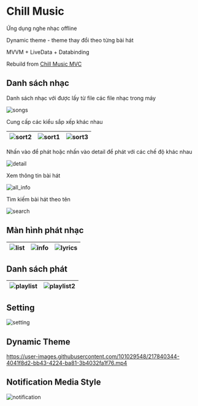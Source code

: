 # Chill Music

Ứng dụng nghe nhạc offline

Dynamic theme - theme thay đổi theo từng bài hát

MVVM + LiveData + Databinding

Rebuild from [Chill Music MVC](https://github.com/AnhChieuLe/ChillMusic)

## Danh sách nhạc

Danh sách nhạc với được lấy từ file các file nhạc trong máy

![songs](https://user-images.githubusercontent.com/101029548/234014434-d4ddfce6-ca5c-4d7a-b4e9-08155cc4ce46.png)

Cung cấp các kiểu sắp xếp khác nhau

![sort2](https://user-images.githubusercontent.com/101029548/234014063-cf076ea3-1e70-4326-98e9-3d060a811e4b.png)| ![sort1](https://user-images.githubusercontent.com/101029548/234014086-39173b3f-6db4-4c70-ba7d-0151ab5295d7.png) | ![sort3](https://user-images.githubusercontent.com/101029548/234014097-c37d092c-51e8-4061-b929-e0c1bc8ea946.png)
:-:|:-:|:-:

Nhấn vào để phát hoặc nhấn vào detail để phát với các chế độ khác nhau

![detail](https://user-images.githubusercontent.com/101029548/234013886-ab739710-e9f9-46b9-be4e-91f6f6e10e4e.png)

Xem thông tin bài hát

![all_info](https://user-images.githubusercontent.com/101029548/234013851-3686a471-d8bf-41ef-bcef-4143dc8af041.png)

Tìm kiếm bài hát theo tên

![search](https://user-images.githubusercontent.com/101029548/217826992-7df1289e-a187-4086-9a9a-d3176b7c3f69.png)

## Màn hình phát nhạc

![list](https://user-images.githubusercontent.com/101029548/234013213-73f788fd-f36c-4034-a2d6-8fe6aa72ecbc.png) | ![info](https://user-images.githubusercontent.com/101029548/234013242-3f9be38a-a960-445c-ae40-abe3d423a021.png) | ![lyrics](https://user-images.githubusercontent.com/101029548/234013144-efa02228-0bdc-40a2-8539-a59b5556a769.png)
:-:|:-:|:-:

## Danh sách phát

![playlist](https://user-images.githubusercontent.com/101029548/234012400-d7b95866-b3f3-4a95-a136-560b3b75cb85.png) | ![playlist2](https://user-images.githubusercontent.com/101029548/217827471-c40d13c5-e040-4980-87d2-540919d17e5a.png)
:-:|:-:

## Setting

![setting](https://user-images.githubusercontent.com/101029548/217827999-d8527401-fa01-4086-81ec-0c2d378ce35a.png)

## Dynamic Theme

https://user-images.githubusercontent.com/101029548/217840344-4041f8d2-bb43-4224-ba81-3b4032fa1f76.mp4

## Notification Media Style

![notification](https://user-images.githubusercontent.com/101029548/234012323-2f01ebbd-779d-4946-abff-75292795bb7d.png)
